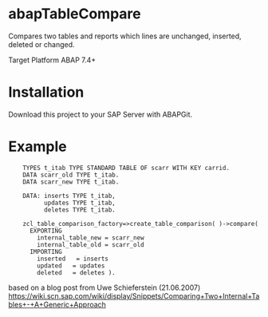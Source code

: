 # abapTableCompare
Compares two tables and reports which lines are unchanged, inserted, deleted or changed.

Target Platform ABAP 7.4+

# Installation

Download this project to your SAP Server with ABAPGit.

# Example
```
    TYPES t_itab TYPE STANDARD TABLE OF scarr WITH KEY carrid.
    DATA scarr_old TYPE t_itab.
    DATA scarr_new TYPE t_itab.

    DATA: inserts TYPE t_itab,
          updates TYPE t_itab,
          deletes TYPE t_itab.
          
    zcl_table_comparison_factory=>create_table_comparison( )->compare(
      EXPORTING
        internal_table_new = scarr_new
        internal_table_old = scarr_old
      IMPORTING
        inserted   = inserts
        updated   = updates
        deleted   = deletes ).
```

based on a blog post from Uwe Schieferstein (21.06.2007) https://wiki.scn.sap.com/wiki/display/Snippets/Comparing+Two+Internal+Tables+-+A+Generic+Approach
